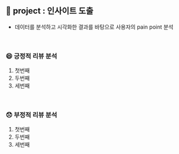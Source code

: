 ## 📃 project : 인사이트 도출
- 데이터를 분석하고 시각화한 결과를 바탕으로 사용자의 pain point 분석
<br>

### 😄 긍정적 리뷰 분석
1) 첫번째
2) 두번째
3) 세번째
<br>

### 😞 부정적 리뷰 분석
1) 첫번째
2) 두번째
3) 세번째 
